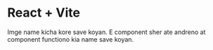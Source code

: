 # React + Vite

Imge name kicha kore save koyan. 
E component sher ate andreno at component functiono kia name save koyan. 


